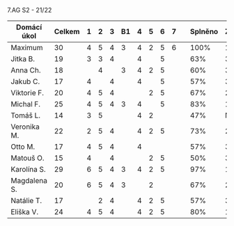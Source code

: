  7.AG S2  - 21/22  

| Domácí úkol  | Celkem | 1 | 2 | 3 | B1 | 4 | 5 | 6 | 7 |   | Splněno | Znamka |
|--------------|--------|---|---|---|----|---|---|---|---|---|---------|--------|
| Maximum      | 30     | 4 | 5 | 4 | 3  | 4 | 2 | 5 | 6 |   | 100%    | 1      |
| Jitka B.     | 19     | 3 | 3 | 4 |    | 4 |   | 5 |   |   | 63%     | 3      |
| Anna Ch.     | 18     |   | 4 |   | 3  | 4 | 2 | 5 |   |   | 60%     | 3      |
| Jakub C.     | 17     | 4 |   | 4 |    | 4 |   | 5 |   |   | 57%     | 3      |
| Viktorie F.  | 20     | 4 | 5 | 4 |    |   | 2 | 5 |   |   | 67%     | 2      |
| Michal F.    | 25     | 4 | 5 | 4 | 3  | 4 |   | 5 |   |   | 83%     | 1      |
| Tomáš L.     | 14     | 3 | 5 |   |    | 4 | 2 |   |   |   | 47%     | N      |
| Veronika M.  | 22     | 2 | 5 | 4 |    | 4 | 2 | 5 |   |   | 73%     | 2      |
| Otto M.      | 17     | 4 | 5 | 4 |    | 4 |   |   |   |   | 57%     | 3      |
| Matouš O.    | 15     | 4 |   | 4 |    |   | 2 | 5 |   |   | 50%     | 3      |
| Karolína S.  | 29     | 6 | 5 | 4 | 3  | 4 | 2 | 5 |   |   | 97%     | 1      |
| Magdalena S. | 20     | 6 | 5 | 4 | 3  |   | 2 |   |   |   | 67%     | 2      |
| Natálie T.   | 17     |   | 2 | 4 |    | 4 | 2 | 5 |   |   | 57%     | 3      |
| Eliška V.    | 24     | 4 | 5 | 4 |    | 4 | 2 | 5 |   |   | 80%     | 1      |

